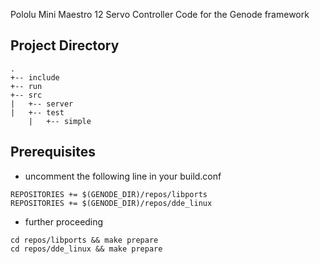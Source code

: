 Pololu Mini Maestro 12 Servo Controller Code for the Genode framework

## Project Directory

```
.
+-- include
+-- run
+-- src
|   +-- server
|   +-- test
    |   +-- simple
```

## Prerequisites

- uncomment the following line in your build.conf
```
REPOSITORIES += $(GENODE_DIR)/repos/libports
REPOSITORIES += $(GENODE_DIR)/repos/dde_linux
```

- further proceeding 
```
cd repos/libports && make prepare
cd repos/dde_linux && make prepare
```
